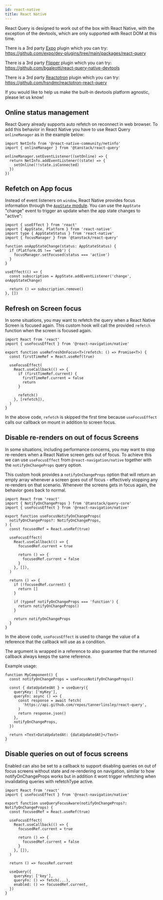 ```yaml
---
id: react-native
title: React Native
---
```


React Query is designed to work out of the box with React Native, with the exception of the devtools, which are only supported with React DOM at this time.

There is a 3rd party [Expo](https://docs.expo.dev/) plugin which you can try: https://github.com/expo/dev-plugins/tree/main/packages/react-query

There is a 3rd party [Flipper](https://fbflipper.com/docs/getting-started/react-native/) plugin which you can try: https://github.com/bgaleotti/react-query-native-devtools

There is a 3rd party [Reactotron](https://github.com/infinitered/reactotron/) plugin which you can try: https://github.com/hsndmr/reactotron-react-query

If you would like to help us make the built-in devtools platform agnostic, please let us know!

## Online status management

React Query already supports auto refetch on reconnect in web browser.
To add this behavior in React Native you have to use React Query `onlineManager` as in the example below:

```tsx
import NetInfo from '@react-native-community/netinfo'
import { onlineManager } from '@tanstack/react-query'

onlineManager.setEventListener((setOnline) => {
  return NetInfo.addEventListener((state) => {
    setOnline(!!state.isConnected)
  })
})
```

## Refetch on App focus

Instead of event listeners on `window`, React Native provides focus information through the [`AppState` module](https://reactnative.dev/docs/appstate#app-states). You can use the `AppState` "change" event to trigger an update when the app state changes to "active":

```tsx
import { useEffect } from 'react'
import { AppState, Platform } from 'react-native'
import type { AppStateStatus } from 'react-native'
import { focusManager } from '@tanstack/react-query'

function onAppStateChange(status: AppStateStatus) {
  if (Platform.OS !== 'web') {
    focusManager.setFocused(status === 'active')
  }
}

useEffect(() => {
  const subscription = AppState.addEventListener('change', onAppStateChange)

  return () => subscription.remove()
}, [])
```

## Refresh on Screen focus

In some situations, you may want to refetch the query when a React Native Screen is focused again.
This custom hook will call the provided `refetch` function when the screen is focused again.

```tsx
import React from 'react'
import { useFocusEffect } from '@react-navigation/native'

export function useRefreshOnFocus<T>(refetch: () => Promise<T>) {
  const firstTimeRef = React.useRef(true)

  useFocusEffect(
    React.useCallback(() => {
      if (firstTimeRef.current) {
        firstTimeRef.current = false
        return
      }

      refetch()
    }, [refetch]),
  )
}
```

In the above code, `refetch` is skipped the first time because `useFocusEffect` calls our callback on mount in addition to screen focus.

## Disable re-renders on out of focus Screens

In some situations, including performance concerns, you may want to stop re-renders when a React Native screen gets out of focus. To achieve this we can use `useFocusEffect` from `@react-navigation/native` together with the `notifyOnChangeProps` query option.

This custom hook provides a `notifyOnChangeProps` option that will return an empty array whenever a screen goes out of focus - effectively stopping any re-renders on that scenario. Whenever the screens gets in focus again, the behavior goes back to normal.

```tsx
import React from 'react'
import { NotifyOnChangeProps } from '@tanstack/query-core'
import { useFocusEffect } from '@react-navigation/native'

export function useFocusNotifyOnChangeProps(
  notifyOnChangeProps?: NotifyOnChangeProps,
) {
  const focusedRef = React.useRef(true)

  useFocusEffect(
    React.useCallback(() => {
      focusedRef.current = true

      return () => {
        focusedRef.current = false
      }
    }, []),
  )

  return () => {
    if (!focusedRef.current) {
      return []
    }

    if (typeof notifyOnChangeProps === 'function') {
      return notifyOnChangeProps()
    }

    return notifyOnChangeProps
  }
}
```

In the above code, `useFocusEffect` is used to change the value of a reference that the callback will use as a condition.

The argument is wrapped in a reference to also guarantee that the returned callback always keeps the same reference.

Example usage:

```tsx
function MyComponent() {
  const notifyOnChangeProps = useFocusNotifyOnChangeProps()

  const { dataUpdatedAt } = useQuery({
    queryKey: ['myKey'],
    queryFn: async () => {
      const response = await fetch(
        'https://api.github.com/repos/tannerlinsley/react-query',
      )
      return response.json()
    },
    notifyOnChangeProps,
  })

  return <Text>DataUpdatedAt: {dataUpdatedAt}</Text>
}
```

## Disable queries on out of focus screens

Enabled can also be set to a callback to support disabling queries on out of focus screens without state and re-rendering on navigation, similar to how notifyOnChangeProps works but in addition it wont trigger refetching when invalidating queries with refetchType active.

```tsx
import React from 'react'
import { useFocusEffect } from '@react-navigation/native'

export function useQueryFocusAware(notifyOnChangeProps?: NotifyOnChangeProps) {
  const focusedRef = React.useRef(true)

  useFocusEffect(
    React.useCallback(() => {
      focusedRef.current = true

      return () => {
        focusedRef.current = false
      }
    }, []),
  )

  return () => focusRef.current

  useQuery({
    queryKey: ['key'],
    queryFn: () => fetch(...),
    enabled: () => focusedRef.current,
  })
}
```
